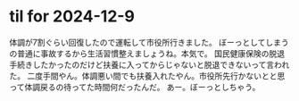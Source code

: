 # til for 2024-12-9

体調が7割ぐらい回復したので運転して市役所行きました。
ぼーっとしてしまうの普通に事故するから生活習慣整えましょうね。本気で。
国民健康保険の脱退手続きしたかったのだけど扶養に入ってからじゃないと脱退できないって言われた。
二度手間やん。体調悪い間でも扶養入れたやん。市役所先行かないとと思って体調戻るの待ってた時間何だったんだ。
あー。ぼーっとしちゃう。